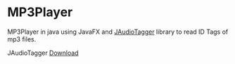 # MP3Player

MP3Player in java using JavaFX and [JAudioTagger](http://www.jthink.net/jaudiotagger/) library to read ID Tags of mp3 files.

JAudioTagger [Download](https://bitbucket.org/ijabz/jaudiotagger/downloads/)
